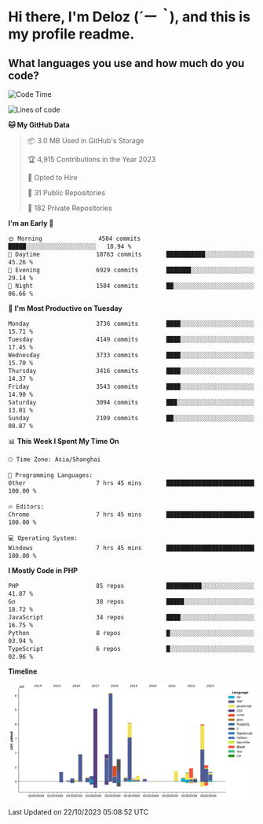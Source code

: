 # **Hi there, I'm Deloz (*´ー｀*), and this is my profile readme.**

## **What languages you use and how much do you code?**

<!--START_SECTION:waka-->
![Code Time](http://img.shields.io/badge/Code%20Time-2%2C620%20hrs%2057%20mins-blue)

![Lines of code](https://img.shields.io/badge/From%20Hello%20World%20I%27ve%20Written-32.9%20million%20lines%20of%20code-blue)

**🐱 My GitHub Data** 

> 📦 3.0 MB Used in GitHub's Storage 
 > 
> 🏆 4,915 Contributions in the Year 2023
 > 
> 💼 Opted to Hire
 > 
> 📜 31 Public Repositories 
 > 
> 🔑 182 Private Repositories 
 > 
**I'm an Early 🐤** 

```text
🌞 Morning                4504 commits        █████░░░░░░░░░░░░░░░░░░░░   18.94 % 
🌆 Daytime                10763 commits       ███████████░░░░░░░░░░░░░░   45.26 % 
🌃 Evening                6929 commits        ███████░░░░░░░░░░░░░░░░░░   29.14 % 
🌙 Night                  1584 commits        ██░░░░░░░░░░░░░░░░░░░░░░░   06.66 % 
```
📅 **I'm Most Productive on Tuesday** 

```text
Monday                   3736 commits        ████░░░░░░░░░░░░░░░░░░░░░   15.71 % 
Tuesday                  4149 commits        ████░░░░░░░░░░░░░░░░░░░░░   17.45 % 
Wednesday                3733 commits        ████░░░░░░░░░░░░░░░░░░░░░   15.70 % 
Thursday                 3416 commits        ████░░░░░░░░░░░░░░░░░░░░░   14.37 % 
Friday                   3543 commits        ████░░░░░░░░░░░░░░░░░░░░░   14.90 % 
Saturday                 3094 commits        ███░░░░░░░░░░░░░░░░░░░░░░   13.01 % 
Sunday                   2109 commits        ██░░░░░░░░░░░░░░░░░░░░░░░   08.87 % 
```


📊 **This Week I Spent My Time On** 

```text
🕑︎ Time Zone: Asia/Shanghai

💬 Programming Languages: 
Other                    7 hrs 45 mins       █████████████████████████   100.00 % 

🔥 Editors: 
Chrome                   7 hrs 45 mins       █████████████████████████   100.00 % 

💻 Operating System: 
Windows                  7 hrs 45 mins       █████████████████████████   100.00 % 
```

**I Mostly Code in PHP** 

```text
PHP                      85 repos            ██████████░░░░░░░░░░░░░░░   41.87 % 
Go                       38 repos            █████░░░░░░░░░░░░░░░░░░░░   18.72 % 
JavaScript               34 repos            ████░░░░░░░░░░░░░░░░░░░░░   16.75 % 
Python                   8 repos             █░░░░░░░░░░░░░░░░░░░░░░░░   03.94 % 
TypeScript               6 repos             █░░░░░░░░░░░░░░░░░░░░░░░░   02.96 % 
```



**Timeline**

![Lines of Code chart](https://raw.githubusercontent.com/deloz/deloz/main/assets/bar_graph.png)


 Last Updated on 22/10/2023 05:08:52 UTC
<!--END_SECTION:waka-->
